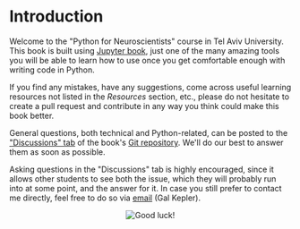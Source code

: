 # Introduction

Welcome to the "Python for Neuroscientists" course in Tel Aviv University. This book is built using [Jupyter book](https://jupyterbook.org/intro.html), just one of the many amazing tools you will be able to learn how to use once you get comfortable enough with writing code in Python.

If you find any mistakes, have any suggestions, come across useful learning resources not listed in the _Resources_ section, etc., please do not hesitate to create a pull request and contribute in any way you think could make this book better.

General questions, both technical and Python-related, can be posted to the ["Discussions" tab](https://github.com/sagol-python-for-neuroscientists/textbook-public/discussions) of the book's [Git repository](https://github.com/sagol-python-for-neuroscientists/textbook-public.git). We'll do our best to answer them as soon as possible.

Asking questions in the "Discussions" tab is highly encouraged, since it allows other students to see both the issue, which they will probably run into at some point, and the answer for it. In case you still prefer to contact me directly, feel free to do so via [email](mailto:galkepler@gmail.com) (Gal Kepler).

<p align="center">
    <img src="https://raw.githubusercontent.com/sagol-python-for-neuroscientists/textbook-public/main/source/good_luck.jpg" alt="Good luck!" />
</p>
